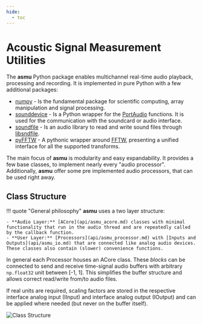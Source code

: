 ```yaml
---
hide:
  - toc
---
```

# Acoustic Signal Measurement Utilities

The **asmu** Python package enables multichannel real-time audio playback, processing and recording. It is implemented in pure Python with a few additional packages:

- [numpy](https://pypi.org/project/numpy/) - Is the fundamental package for scientific computing, array manipulation and signal processing.
- [sounddevice](https://pypi.org/project/sounddevice/) - Is a Python wrapper for the [PortAudio](https://www.portaudio.com/) functions. It is used for the communication with the soundcard or audio interface.
- [soundfile](https://pypi.org/project/soundfile/) - Is an audio library to read and write sound files through [libsndfile](http://www.mega-nerd.com/libsndfile/).
- [pyFFTW](https://pypi.org/project/pyFFTW/) - A pythonic wrapper around [FFTW](https://www.fftw.org/), presenting a unified interface for all the supported transforms.

The main focus of **asmu** is modularity and easy expandability. It provides a few base classes, to implement nearly every "audio processor". Additionally, **asmu** offer some pre implemented audio processors, that can be used right away.



## Class Structure

!!! quote "General philosophy"
    **asmu** uses a two layer structure:

    - **Audio Layer:** [ACore](api/asmu_acore.md) classes with minimal functionality that run in the audio thread and are repeatedly called by the callback function.
    - **User Layer:** [Processors](api/asmu_processor.md) with [Inputs and Outputs](api/asmu_io.md) that are connected like analog audio devices. These classes also contain (slower) convenience functions.

In general each Processor houses an ACore class. These *blocks* can be connected to send and receive time-signal audio buffers with arbitrary `np.float32` unit between [-1, 1].
This simplifies the buffer structure and allows correct read/write from/to audio files.

If real units are required, scaling factors are stored in the respective interface analog input (IInput) and interface analog output (IOutput) and can be applied where needed (but never on the buffer itself).

![Class Structure](imgs/classes.svg)
